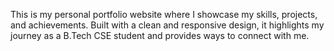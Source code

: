 This is my personal portfolio website where I showcase my skills, projects, and achievements.
Built with a clean and responsive design, it highlights my journey as a B.Tech CSE student and provides ways to connect with me.
